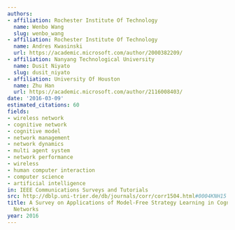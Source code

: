 ```yaml
---
authors:
- affiliation: Rochester Institute Of Technology
  name: Wenbo Wang
  slug: wenbo_wang
- affiliation: Rochester Institute Of Technology
  name: Andres Kwasinski
  url: https://academic.microsoft.com/author/2000382209/
- affiliation: Nanyang Technological University
  name: Dusit Niyato
  slug: dusit_niyato
- affiliation: University Of Houston
  name: Zhu Han
  url: https://academic.microsoft.com/author/2116008403/
date: '2016-03-09'
estimated_citations: 60
fields:
- wireless network
- cognitive network
- cognitive model
- network management
- network dynamics
- multi agent system
- network performance
- wireless
- human computer interaction
- computer science
- artificial intelligence
in: IEEE Communications Surveys and Tutorials
src: http://dblp.uni-trier.de/db/journals/corr/corr1504.html#0004KNH15
title: A Survey on Applications of Model-Free Strategy Learning in Cognitive Wireless
  Networks
year: 2016
---
```

